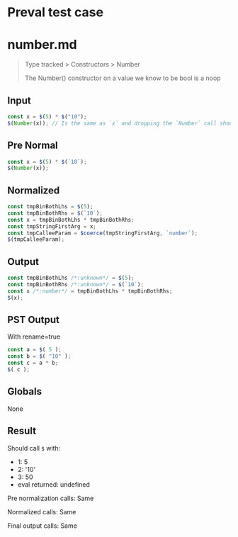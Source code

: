 # Preval test case

# number.md

> Type tracked > Constructors > Number
>
> The Number() constructor on a value we know to be bool is a noop

## Input

`````js filename=intro
const x = $(5) * $("10");
$(Number(x)); // Is the same as `x` and dropping the `Number` call should not be observable
`````

## Pre Normal


`````js filename=intro
const x = $(5) * $(`10`);
$(Number(x));
`````

## Normalized


`````js filename=intro
const tmpBinBothLhs = $(5);
const tmpBinBothRhs = $(`10`);
const x = tmpBinBothLhs * tmpBinBothRhs;
const tmpStringFirstArg = x;
const tmpCalleeParam = $coerce(tmpStringFirstArg, `number`);
$(tmpCalleeParam);
`````

## Output


`````js filename=intro
const tmpBinBothLhs /*:unknown*/ = $(5);
const tmpBinBothRhs /*:unknown*/ = $(`10`);
const x /*:number*/ = tmpBinBothLhs * tmpBinBothRhs;
$(x);
`````

## PST Output

With rename=true

`````js filename=intro
const a = $( 5 );
const b = $( "10" );
const c = a * b;
$( c );
`````

## Globals

None

## Result

Should call `$` with:
 - 1: 5
 - 2: '10'
 - 3: 50
 - eval returned: undefined

Pre normalization calls: Same

Normalized calls: Same

Final output calls: Same
